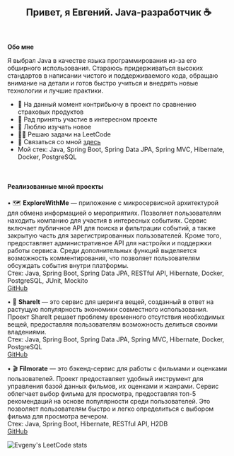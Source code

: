 <h2 align="center">Привет, я Евгений. Java-разработчик ☕</h2>

<br/>

**Обо мне**

Я выбрал Java в качестве языка программирования из-за его обширного использования. Стараюсь придерживаться высоких стандартов в написании чистого и поддерживаемого кода, обращаю внимание на детали и готов быстро учиться и внедрять новые технологии и лучшие практики.

- 🔭 На данный момент контрибьючу в проект по сравнению страховых продуктов
- 👯 Рад принять участие в интересном проекте
- 🧠 Люблю изучать новое
- 👨‍💻 Решаю задачи на LeetCode
- 💬 Связаться со мной [здесь](https://t.me/pelipets)
- Мой стек: Java, Spring Boot, Spring Data JPA, Spring MVC, Hibernate, Docker, PostgreSQL

<br/>

#### Реализованные мной проекты

• 🗺️ **ExploreWithMe** — приложение с микросервисной архитектурой для обмена информацией о мероприятиях. Позволяет пользователям находить компанию для участия в интересных событиях. Сервис включает публичное API для поиска и фильтрации событий, а также закрытую часть для зарегистрированных пользователей. Кроме того, предоставляет административное API для настройки и поддержки работы сервиса. Среди дополнительных функций выделяется возможность комментирования, что позволяет пользователям обсуждать события внутри платформы.  
Cтек: Java, Spring Boot, Spring Data JPA, RESTful API, Hibernate, Docker, PostgreSQL, JUnit, Mockito<br/>
[GitHub](https://github.com/EugeneP87/java-explore-with-me)

• 🤝 **ShareIt** — это сервис для шеринга вещей, созданный в ответ на растущую популярность экономики совместного использования. Проект ShareIt решает проблему временного отсутствия необходимых вещей, предоставляя пользователям возможность делиться своими владениями.  
Cтек: Java, Spring Boot, Spring Data JPA, Spring MVC, Hibernate, Docker, PostgreSQL<br/>
[GitHub](https://github.com/EugeneP87/java-shareit)

• 🎬 **Filmorate** — это бэкенд-сервис для работы с фильмами и оценками пользователей. Проект предоставляет удобный инструмент для управления базой данных фильмов, их оценками и жанрами. Сервис облегчает выбор фильма для просмотра, предоставляя топ-5 рекомендаций на основе популярности среди пользователей. Это позволяет пользователям быстро и легко определиться с выбором фильма для просмотра вечером.  
Cтек: Java, Spring Boot, Hibernate, RESTful API, H2DB<br/>
[GitHub](https://github.com/EugeneP87/java-filmorate)

![Evgeny's LeetCode stats](https://leetcode-stats-six.vercel.app/api?username=EugeneP87&theme=dark)